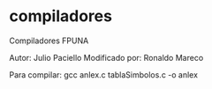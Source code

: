 compiladores
============

Compiladores FPUNA

Autor: Julio Paciello
Modificado por: Ronaldo Mareco

Para compilar: gcc anlex.c tablaSimbolos.c -o anlex

